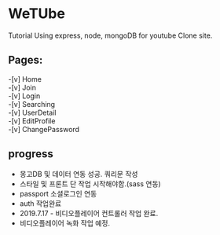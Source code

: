 # WeTUbe

Tutorial Using express, node, mongoDB for youtube Clone site.

## Pages:

-[v] Home \
-[v] Join \
-[v] Login \
-[v] Searching \
-[v] UserDetail \
-[v] EditProfile \
-[v] ChangePassword

## progress

- 몽고DB 및 데이터 연동 성공. 쿼리문 작성
- 스타일 및 프론트 단 작업 시작해야함.(sass 연동)
- passport 소셜로그인 연동
- auth 작업완료
- 2019.7.17 - 비디오플레이어 컨트롤러 작업 완료.
- 비디오플레이어 녹화 작업 예정.
